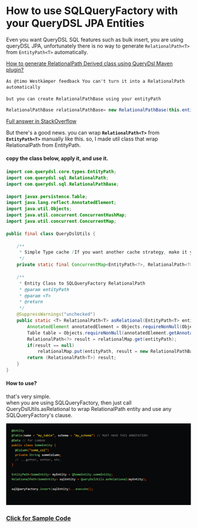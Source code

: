 
# How to use SQLQueryFactory with your QueryDSL JPA Entities

Even you want QueryDSL SQL features such as bulk insert, you are using queryDSL JPA, unfortunately there is no way to generate  ```RelationalPath<T>``` from ```EntityPath<T>``` automatically.


[How to generate RelationalPath Derived class using QueryDsl Maven plugin?](https://stackoverflow.com/questions/33608023/how-to-generate-relationalpath-derived-class-using-querydsl-maven-plugin/53675800#53675800)
```text
As @timo Westkämper feedback You can't turn it into a RelationalPath automatically

but you can create RelationalPathBase using your entityPath
```

```java
RelationalPathBase relationalPathBase= new RelationalPathBase(this.entityPath.getType(), this.entityPath.getMetadata(), "yourSchemaName","yourTableName");
```

[Full answer in StackOverflow](https://stackoverflow.com/questions/33608023/how-to-generate-relationalpath-derived-class-using-querydsl-maven-plugin/53675800#53675800)

But there's a good news. you can wrap **```RelationalPath<T>```** from **```EntityPath<T>```** manually like this. so, I made util class that wrap RelationalPath<T> from EntityPath<T>.


#### copy the class below, apply it, and use it.
```java
import com.querydsl.core.types.EntityPath;
import com.querydsl.sql.RelationalPath;
import com.querydsl.sql.RelationalPathBase;

import javax.persistence.Table;
import java.lang.reflect.AnnotatedElement;
import java.util.Objects;
import java.util.concurrent.ConcurrentHashMap;
import java.util.concurrent.ConcurrentMap;

public final class QueryDslUtils {

    /**
     * Simple Type cache (If you want another cache strategy, make it your own.)
     */
    private static final ConcurrentMap<EntityPath<?>, RelationalPath<?>> relationalMap = new ConcurrentHashMap<>();

    /**
     * Entity Class to SQLQueryFactory RelationalPath
     * @param entityPath
     * @param <T>
     * @return
     */
    @SuppressWarnings("unchecked")
    public static <T> RelationalPath<T> asRelational(EntityPath<T> entityPath) {
        AnnotatedElement annotatedElement = Objects.requireNonNull(Objects.requireNonNull(entityPath, "entityPath is null").getAnnotatedElement(), "no annotation");
        Table table = Objects.requireNonNull(annotatedElement.getAnnotation(Table.class), "no entity table");
        RelationalPath<?> result = relationalMap.get(entityPath);
        if(result == null)
            relationalMap.put(entityPath, result = new RelationalPathBase<T>(entityPath.getType(), entityPath.getMetadata(), table.schema(), table.name()));
        return (RelationalPath<T>) result;
    }
}

```

#### How to use? 
that's very simple. </br>
when you are using SQLQueryFactory, then just call QueryDslUtils.asRelational to wrap RelationalPath entity and use any SQLQueryFactory's clause.

![Code Snipet](./images/how_to_use.png)

### [Click for Sample Code](../code-generator/src/test/java/xio/ilan/test/AdmireQueryDslSqlTest.java)